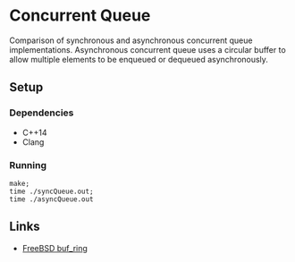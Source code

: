 # Concurrent Queue

Comparison of synchronous and asynchronous concurrent queue implementations. Asynchronous concurrent queue uses a circular buffer to allow multiple elements to be enqueued or dequeued asynchronously.

## Setup

### Dependencies

* C++14
* Clang

### Running

```
make;
time ./syncQueue.out;
time ./asyncQueue.out
```

## Links

* [FreeBSD buf_ring](http://fxr.watson.org/fxr/source/sys/buf_ring.h?v=FREEBSD-10-4)

